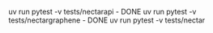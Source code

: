 uv run pytest -v tests/nectarapi - DONE
uv run pytest -v tests/nectargraphene - DONE
uv run pytest -v tests/nectar
